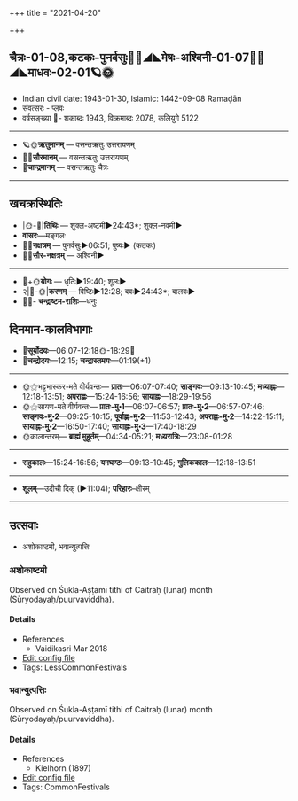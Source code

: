 +++
title = "2021-04-20"

+++
## चैत्रः-01-08,कटकः-पुनर्वसुः🌛🌌◢◣मेषः-अश्विनी-01-07🌌🌞◢◣माधवः-02-01🪐🌞
- Indian civil date: 1943-01-30, Islamic: 1442-09-08 Ramaḍān
- संवत्सरः - प्लवः
- वर्षसङ्ख्या 🌛- शकाब्दः 1943, विक्रमाब्दः 2078, कलियुगे 5122
___________________
- 🪐🌞**ऋतुमानम्** — वसन्तऋतुः उत्तरायणम्
- 🌌🌞**सौरमानम्** — वसन्तऋतुः उत्तरायणम्
- 🌛**चान्द्रमानम्** — वसन्तऋतुः चैत्रः
___________________


## खचक्रस्थितिः
- |🌞-🌛|**तिथिः** — शुक्ल-अष्टमी►24:43*; शुक्ल-नवमी►  
- **वासरः**—मङ्गलः  
- 🌌🌛**नक्षत्रम्** — पुनर्वसुः►06:51; पुष्यः► (कटकः)  
- 🌌🌞**सौर-नक्षत्रम्** — अश्विनी►  
___________________
- 🌛+🌞**योगः** — धृतिः►19:40; शूलः►  
- २|🌛-🌞|**करणम्** — विष्टिः►12:28; बवः►24:43*; बालवः►  
- 🌌🌛- **चन्द्राष्टम-राशिः**—धनुः  


## दिनमान-कालविभागाः
- 🌅**सूर्योदयः**—06:07-12:18🌞️-18:29🌇  
- 🌛**चन्द्रोदयः**—12:15; **चन्द्रास्तमयः**—01:19(+1)  
___________________
- 🌞⚝भट्टभास्कर-मते वीर्यवन्तः— **प्रातः**—06:07-07:40; **साङ्गवः**—09:13-10:45; **मध्याह्नः**—12:18-13:51; **अपराह्णः**—15:24-16:56; **सायाह्नः**—18:29-19:56  
- 🌞⚝सायण-मते वीर्यवन्तः— **प्रातः-मु॰1**—06:07-06:57; **प्रातः-मु॰2**—06:57-07:46; **साङ्गवः-मु॰2**—09:25-10:15; **पूर्वाह्णः-मु॰2**—11:53-12:43; **अपराह्णः-मु॰2**—14:22-15:11; **सायाह्नः-मु॰2**—16:50-17:40; **सायाह्नः-मु॰3**—17:40-18:29  
- 🌞कालान्तरम्— **ब्राह्मं मुहूर्तम्**—04:34-05:21; **मध्यरात्रिः**—23:08-01:28  
___________________
- **राहुकालः**—15:24-16:56; **यमघण्टः**—09:13-10:45; **गुलिककालः**—12:18-13:51  
___________________
- **शूलम्**—उदीची दिक् (►11:04); **परिहारः**–क्षीरम्  
___________________

## उत्सवाः
- अशोकाष्टमी, भवान्युत्पत्तिः
### अशोकाष्टमी

Observed on Śukla-Aṣṭamī tithi of Caitraḥ (lunar) month (Sūryodayaḥ/puurvaviddha). 

#### Details
- References
  - Vaidikasri Mar 2018
- [Edit config file](https://github.com/jyotisham/adyatithi/tree/master/general/lunar_month/tithi/01/08/azOkASTamI.toml)
- Tags: LessCommonFestivals


### भवान्युत्पत्तिः

Observed on Śukla-Aṣṭamī tithi of Caitraḥ (lunar) month (Sūryodayaḥ/puurvaviddha). 

#### Details
- References
  - Kielhorn (1897)
- [Edit config file](https://github.com/jyotisham/adyatithi/tree/master/general/lunar_month/tithi/01/08/bhavAnyutpattiH.toml)
- Tags: CommonFestivals


